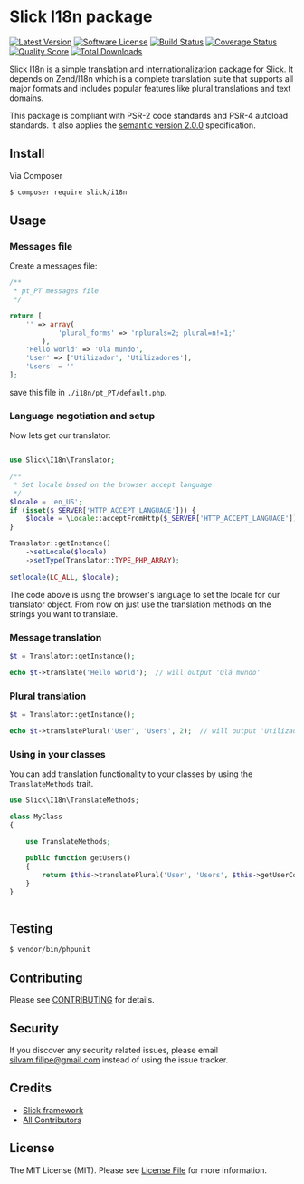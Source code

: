 # Slick I18n package

[![Latest Version](https://img.shields.io/github/release/slickframework/i18n.svg?style=flat-square)](https://github.com/slickframework/i18n/releases)
[![Software License](https://img.shields.io/badge/license-MIT-brightgreen.svg?style=flat-square)](LICENSE.md)
[![Build Status](https://img.shields.io/travis/slickframework/i18n/develop.svg?style=flat-square)](https://travis-ci.org/slickframework/i18n)
[![Coverage Status](https://img.shields.io/scrutinizer/coverage/g/slickframework/i18n/develop.svg?style=flat-square)](https://scrutinizer-ci.com/g/slickframework/i18n/code-structure?branch=develop)
[![Quality Score](https://img.shields.io/scrutinizer/g/slickframework/i18n/develop.svg?style=flat-square)](https://scrutinizer-ci.com/g/slickframework/i18n?branch=develop)
[![Total Downloads](https://img.shields.io/packagist/dt/slick/i18n.svg?style=flat-square)](https://packagist.org/packages/slick/i18n)

Slick I18n is a simple translation and internationalization package for Slick.
It depends on Zend/I18n which is a complete translation suite that supports all
major formats and includes popular features like plural translations and text domains.

This package is compliant with PSR-2 code standards and PSR-4 autoload standards. It
also applies the [semantic version 2.0.0](http://semver.org) specification.

## Install

Via Composer

``` bash
$ composer require slick/i18n
```

## Usage

### Messages file

Create a messages file:

```php
/**
 * pt_PT messages file
 */

return [
    '' => array(
            'plural_forms' => 'nplurals=2; plural=n!=1;'
        ),
    'Hello world' => 'Olá mundo',
    'User' => ['Utilizador', 'Utilizadores'],
    'Users' = ''
];

```

save this file in `./i18n/pt_PT/default.php`.

### Language negotiation and setup

Now lets get our translator:

```php

use Slick\I18n\Translator;

/**
 * Set locale based on the browser accept language
 */
$locale = 'en_US';
if (isset($_SERVER['HTTP_ACCEPT_LANGUAGE'])) {
    $locale = \Locale::acceptFromHttp($_SERVER['HTTP_ACCEPT_LANGUAGE']);
}

Translator::getInstance()
    ->setLocale($locale)
    ->setType(Translator::TYPE_PHP_ARRAY);
    
setlocale(LC_ALL, $locale);

```

The code above is using the browser's language to set the
locale for our translator object. From now on just use the translation methods
on the strings you want to translate.

### Message translation

```php
$t = Translator::getInstance();

echo $t->translate('Hello world');  // will output 'Olá mundo' 
```

### Plural translation

```php
$t = Translator::getInstance();

echo $t->translatePlural('User', 'Users', 2);  // will output 'Utilizadores' 
```

### Using in your classes

You can add translation functionality to your classes by using the
`TranslateMethods` trait.

```php
use Slick\I18n\TranslateMethods;

class MyClass
{

    use TranslateMethods;
    
    public function getUsers()
    {
        return $this->translatePlural('User', 'Users', $this->getUserCount());
    }
}
 
```

## Testing

``` bash
$ vendor/bin/phpunit
```

## Contributing

Please see [CONTRIBUTING](CONTRIBUTING.md) for details.

## Security

If you discover any security related issues, please email silvam.filipe@gmail.com instead of using the issue tracker.

## Credits

- [Slick framework](https://github.com/slickframework)
- [All Contributors](https://github.com/slickframework/common/graphs/contributors)

## License

The MIT License (MIT). Please see [License File](LICENSE.md) for more information.

